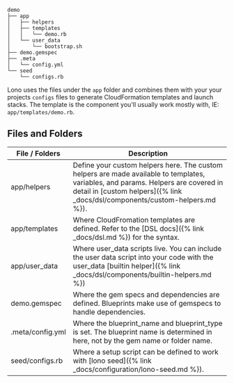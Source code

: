     demo
    ├── app
    │   ├── helpers
    │   ├── templates
    │   │   └── demo.rb
    │   └── user_data
    │       └── bootstrap.sh
    ├── demo.gemspec
    ├── .meta
    │   └── config.yml
    └── seed
        └── configs.rb

Lono uses the files under the `app` folder and combines them with your your projects `configs` files to generate CloudFormation templates and launch stacks.  The template is the component you'll usually work mostly with, IE: `app/templates/demo.rb`.

## Files and Folders

File / Folders  | Description
------------- | -------------
app/helpers | Define your custom helpers here. The custom helpers are made available to templates, variables, and params. Helpers are covered in detail in [custom helpers]({% link _docs/dsl/components/custom-helpers.md %}).
app/templates | Where CloudFromation templates are defined.  Refer to the [DSL docs]({% link _docs/dsl.md %}) for the syntax.
app/user_data | Where user_data scripts live. You can include the user data script into your code with the user_data [builtin helper]({% link _docs/dsl/components/builtin-helpers.md %})
demo.gemspec | Where the gem specs and dependencies are defined.  Blueprints make use of gemspecs to handle dependencies.
.meta/config.yml | Where the blueprint_name and blueprint_type is set.  The blueprint name is determined in here, not by the gem name or folder name.
seed/configs.rb | Where a setup script can be defined to work with [lono seed]({% link _docs/configuration/lono-seed.md %}).
